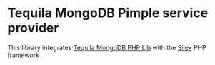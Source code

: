 # Tequila MongoDB Pimple service provider

This library integrates [Tequila MongoDB PHP Lib](https://github.com/tequila/mongodb-php-lib)
with the [Silex](https://silex.sensiolabs.org/) PHP framework.
